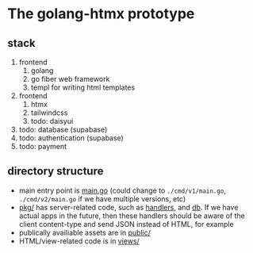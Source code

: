 # The golang-htmx prototype

## stack

1. frontend
    1. golang
    1. go fiber web framework
    1. templ for writing html templates
1. frontend
    1. htmx
    1. tailwindcss
    1. todo: daisyui
1. todo: database (supabase)
1. todo: authentication (supabase)
1. todo: payment

## directory structure

* main entry point is [main.go](./main.go) (could change to `./cmd/v1/main.go`,
  `./cmd/v2/main.go` if we have multiple versions, etc)
* [pkg/](./pkg/) has server-related code, such as [handlers](./pkg/handlers/),
  and [db](./pkg/handlers/). If we have actual apps in the future, then these
  handlers should be aware of the client content-type and send JSON instead of
  HTML, for example
* publically availiable assets are in [public/](./public/)
* HTML/view-related code is in [views/](./views/)
